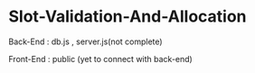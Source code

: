 # Slot-Validation-And-Allocation


Back-End : db.js , server.js(not complete)

Front-End : public (yet to connect with back-end)